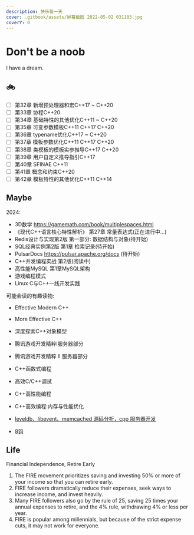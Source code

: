 ```yaml
---
description: 快乐每一天
cover: .gitbook/assets/屏幕截图 2022-05-02 031105.jpg
coverY: 0
---
```


# Don't be a noob

I have a dream.

## 🚲

* [ ] 第32章 新增预处理器和宏C++17 ~ C++20
* [ ] 第33章 协程C++20
* [ ] 第34章 基础特性的其他优化C++11 ~ C++20
* [ ] 第35章 可变参数模板C++11 C++17 C++20
* [ ] 第36章 typename优化C++17 ~ C++20
* [ ] 第37章 模板参数优化C++11 C++17 C++20
* [ ] 第38章 类模板的模板实参推导C++17 C++20
* [ ] 第39章 用户自定义推导指引C++17
* [ ] 第40章 SFINAE C++11
* [ ] 第41章 概念和约束C++20
* [ ] 第42章 模板特性的其他优化C++11 C++14

## Maybe

2024:

* 3D数学 <https://gamemath.com/book/multiplespaces.html>  
* 《现代C++语言核心特性解析》 第27章 常量表达式(正在进行中...)
* Redis设计与实现第2版 第一部分: 数据结构与对象(待开始)
* SQL经典实例第2版 第1章 检索记录(待开始)
* PulsarDocs <https://pulsar.apache.org/docs> (待开始)
* C++并发编程实战 第2版(阅读中)
* 高性能MySQL 第1章MySQL架构
* 游戏编程模式
* Linux C与C++一线开发实践

可能会读的有趣读物:

* Effective Modern C++
* More Effective C++
* 深度探索C++对象模型
* 腾讯游戏开发精粹Ⅰ服务器部分
* 腾讯游戏开发精粹 Ⅱ 服务器部分
* C++函数式编程
* 高效C/C++调试
* C++高性能编程
* C++高效编程:内存与性能优化

* [leveldb、libevent、memcached 源码分析，cpp 服务器开发](https://cppguide.cn/)
* [8钩](https://xiaolincoding.com/)

## Life

Financial Independence, Retire Early

1. The FIRE movement prioritizes saving and investing 50% or more of your income so that you can retire early.
2. FIRE followers dramatically reduce their expenses, seek ways to increase income, and invest heavily.
3. Many FIRE followers also go by the rule of 25, saving 25 times your annual expenses to retire, and the 4% rule, withdrawing 4% or less per year.
4. FIRE is popular among millennials, but because of the strict expense cuts, it may not work for everyone.
